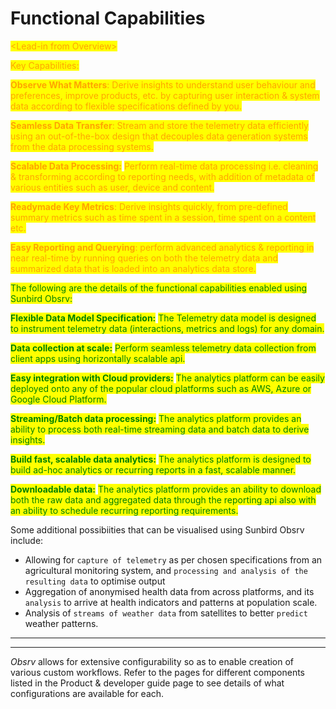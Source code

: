 # Functional Capabilities

<mark style="color:orange;">\<Lead-in from Overview></mark>

<mark style="color:orange;">Key Capabilities:</mark>

<mark style="color:orange;">**Observe What Matters**</mark><mark style="color:orange;">: Derive insights to understand user behaviour and preferences, improve products, etc. by capturing user interaction & system data according to flexible specifications defined by you.</mark>

<mark style="color:orange;">**Seamless Data Transfer**</mark><mark style="color:orange;">: Stream and store the telemetry data efficiently using an out-of-the-box design that decouples data generation systems from the data processing systems.</mark>

<mark style="color:orange;">**Scalable Data Processing:**</mark> <mark style="color:orange;"></mark><mark style="color:orange;">Perform real-time data processing i.e. cleaning & transforming according to reporting needs, with addition of metadata of various entities such as user, device and content.</mark>&#x20;

<mark style="color:orange;">**Readymade Key Metrics**</mark><mark style="color:orange;">: Derive insights quickly, from pre-defined summary metrics such as time spent in a session, time spent on a content etc.</mark>

<mark style="color:orange;">**Easy Reporting and Querying**</mark><mark style="color:orange;">: perform advanced analytics & reporting in near real-time by running queries on both the telemetry data and summarized data that is loaded into an analytics data store.</mark>

<mark style="color:orange;"></mark>

<mark style="color:green;">The following are the details of the functional capabilities enabled using Sunbird Obsrv:</mark>

<mark style="color:green;">**Flexible Data Model Specification:**</mark> <mark style="color:green;"></mark><mark style="color:green;">The Telemetry data model is designed to instrument telemetry data (interactions, metrics and logs) for any domain.</mark>&#x20;

<mark style="color:green;">**Data collection at scale:**</mark> <mark style="color:green;"></mark><mark style="color:green;">Perform seamless telemetry data collection from client apps using horizontally scalable api.</mark>&#x20;

<mark style="color:green;">**Easy integration with Cloud providers:**</mark> <mark style="color:green;"></mark><mark style="color:green;">The analytics platform can be easily deployed onto any of the popular cloud platforms such as AWS, Azure or Google Cloud Platform.</mark>&#x20;

<mark style="color:green;">**Streaming/Batch data processing:**</mark> <mark style="color:green;"></mark><mark style="color:green;">The analytics platform provides an ability to process both real-time streaming data and batch data to derive insights.</mark>&#x20;

<mark style="color:green;">**Build fast, scalable data analytics:**</mark> <mark style="color:green;"></mark><mark style="color:green;">The analytics platform is designed to build ad-hoc analytics or recurring reports in a fast, scalable manner.</mark>&#x20;

<mark style="color:green;">**Downloadable data:**</mark> <mark style="color:green;"></mark><mark style="color:green;">The analytics platform provides an ability to download both the raw data and aggregated data through the reporting api also with an ability to schedule recurring reporting requirements.</mark>

_<mark style="color:blue;"></mark>_

_<mark style="color:blue;"></mark>_

Some additional possibiities that can be visualised using Sunbird Obsrv include:

* Allowing for `capture of telemetry` as per chosen specifications from an agricultural monitoring system, and `processing and analysis of the resulting data` to optimise output
* Aggregation of anonymised health data from across platforms, and its `analysis` to arrive at health indicators and patterns at population scale.&#x20;
* Analysis of `streams of weather data` from satellites to better `predict` weather patterns.

****

****

_Obsrv_ allows for extensive configurability so as to enable creation of various custom workflows. Refer to the pages for different components listed in the Product & developer guide page to see details of what configurations are available for each.

